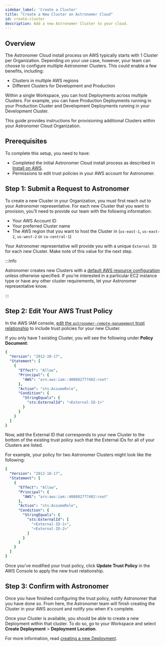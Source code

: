 ```yaml
---
sidebar_label: 'Create a Cluster'
title: "Create a New Cluster on Astronomer Cloud"
id: create-cluster
description: Add a new Astronomer Cluster to your cloud.
---
```


## Overview

The Astronomer Cloud install process on AWS typically starts with 1 Cluster per Organization. Depending on your use case, however, your team can choose to configure multiple Astronomer Clusters. This could enable a few benefits, including:

- Clusters in multiple AWS regions
- Different Clusters for Development and Production

Within a single Workspace, you can host Deployments across multiple Clusters. For example, you can have Production Deployments running in your Production Cluster and Development Deployments running in your Development Cluster.

This guide provides instructions for provisioning additional Clusters within your Astronomer Cloud Organization.

## Prerequisites

To complete this setup, you need to have:

- Completed the initial Astronomer Cloud install process as described in [Install on AWS](install-aws-standard.md).
- Permissions to edit trust policies in your AWS account for Astronomer.

## Step 1: Submit a Request to Astronomer

To create a new Cluster in your Organization, you must first reach out to your Astronomer representative. For each new Cluster that you want to provision, you'll need to provide our team with the following information:

  - Your AWS Account ID
  - Your preferred Cluster name
  - The AWS region that you want to host the Cluster in (`us-east-1`, `us-east-2`, `us-west-2` or `ca-central-1`)

Your Astronomer representative will provide you with a unique `External ID` for each new Cluster. Make note of this value for the next step.

:::info

Astronomer creates new Clusters with a [default AWS resource configuration](resource-reference-aws.md) unless otherwise specified. If you're interested in a particular EC2 instance type or have any other cluster requirements, let your Astronomer representative know.

:::


## Step 2: Edit Your AWS Trust Policy

In the AWS IAM console, [edit the `astronomer-remote-management` trust relationship](https://docs.aws.amazon.com/directoryservice/latest/admin-guide/edit_trust.html) to include trust policies for your new Cluster.

If you only have 1 existing Cluster, you will see the following under **Policy Document**:

```yaml
{
  "Version": "2012-10-17",
  "Statement": [
    {
      "Effect": "Allow",
      "Principal": {
        "AWS": "arn:aws:iam::406882777402:root"
      },
      "Action": "sts:AssumeRole",
      "Condition": {
        "StringEquals": {
          "sts:ExternalId": "<External-ID-1>"
        }
      }
    }
  ]
}
```

Now, add the External ID that corresponds to your new Cluster to the bottom of the existing trust policy such that the External IDs for all of your Clusters are listed.

For example, your policy for two Astronomer Clusters might look like the following:

```yaml
{
  "Version": "2012-10-17",
  "Statement": [
    {
      "Effect": "Allow",
      "Principal": {
        "AWS": "arn:aws:iam::406882777402:root"
      },
      "Action": "sts:AssumeRole",
      "Condition": {
        "StringEquals": {
          "sts:ExternalId": [
            "<External-ID-1>",
            "<External-ID-2>"
          ]
        }
      }
    }
  ]
}
```

Once you've modified your trust policy, click **Update Trust Policy** in the AWS Console to apply the new trust relationship.

## Step 3: Confirm with Astronomer

Once you have finished configuring the trust policy, notify Astronomer that you have done so. From here, the Astronomer team will finish creating the Cluster in your AWS account and notify you when it's complete.


Once your Cluster is available, you should be able to create a new Deployment within that cluster. To do so, go to your Workspace and select **Create Deployment** > **Deployment Location**.

For more information, read [creating a new Deployment](configure-deployment.md).
